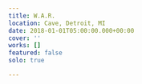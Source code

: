 ```yaml
---
title: W.A.R.
location: Cave, Detroit, MI
date: 2018-01-01T05:00:00.000+00:00
cover: ''
works: []
featured: false
solo: true

---
```

